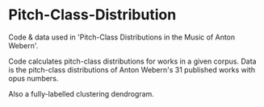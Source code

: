 # Pitch-Class-Distribution
Code & data used in 'Pitch-Class Distributions in the Music of Anton Webern'.

Code calculates pitch-class distributions for works in a given corpus. Data is the pitch-class distributions of Anton Webern's 31 published works with opus numbers.

Also a fully-labelled clustering dendrogram.
